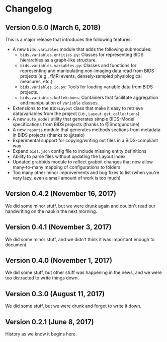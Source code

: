 # Changelog

## Version 0.5.0 (March 6, 2018)
This is a major release that introduces the following features:
* A new `bids.variables` module that adds the following submodules:
	* `bids.variables.entities.py`: Classes for representing BIDS hierarchies as a graph-like structure.
	* `bids.variables.variables.py`: Classes and functions for representing and manipulating non-imaging data read from BIDS projects (e.g., fMRI events, densely-sampled physiological measures, etc.).
	* `bids.variables.io.py`: Tools for loading variable data from BIDS projects.
	* `bids.variables.kollekshuns`: Containers that facilitate aggregation and manipulation of `Variable` classes.
* Extensions to the `BIDSLayout` class that make it easy to retrieve data/variables from the project (i.e., `Layout.get_collections`)
* A new `auto_model` utility that generates simple BIDS-Model specifications from BIDS projects (thanks to @Shotgunosine)
* A new `reports` module that generates methods sections from metadata in BIDS projects (thanks to @tsalo)
* Experimental support for copying/writing out files in a BIDS-compliant way
* Expand `bids.json` config file to include missing entity definitions
* Ability to parse files without updating the Layout index
* Updated grabbids module to reflect grabbit changes that now allow many-to-many mapping of configurations to folders
* Too many other minor improvements and bug fixes to list (when you're very lazy, even a small amount of work is too much)

## Version 0.4.2 (November 16, 2017)
We did some minor stuff, but we were drunk again and couldn't read our handwriting on the napkin the next morning.

## Version 0.4.1 (November 3, 2017)
We did some minor stuff, and we didn't think it was important enough to document.

## Version 0.4.0 (November 1, 2017)
We did some stuff, but other stuff was happening in the news, and we were too distracted to write things down.

## Version 0.3.0 (August 11, 2017)
We did some stuff, but we were drunk and forgot to write it down.

## Version 0.2.1 (June 8, 2017)
History as we know it begins here.
